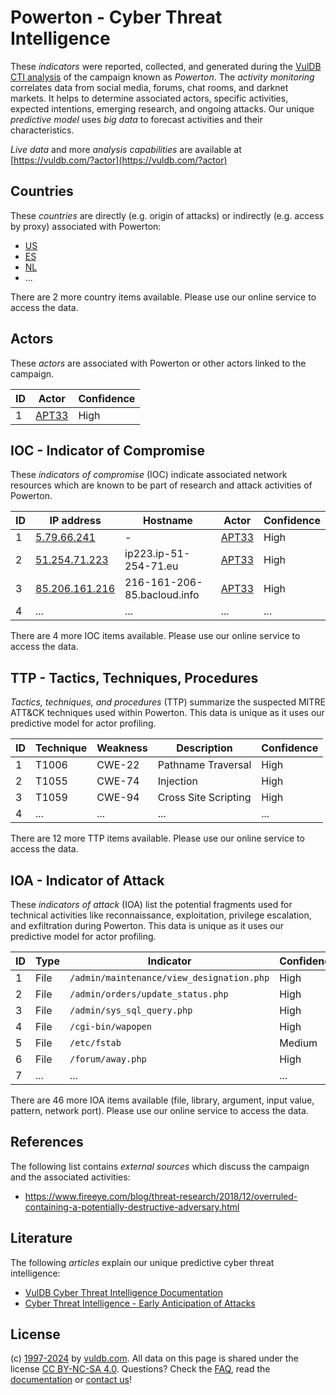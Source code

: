# Powerton - Cyber Threat Intelligence

These _indicators_ were reported, collected, and generated during the [VulDB CTI analysis](https://vuldb.com/?kb.cti) of the campaign known as _Powerton_. The _activity monitoring_ correlates data from social media, forums, chat rooms, and darknet markets. It helps to determine associated actors, specific activities, expected intentions, emerging research, and ongoing attacks. Our unique _predictive model_ uses _big data_ to forecast activities and their characteristics.

_Live data_ and more _analysis capabilities_ are available at [https://vuldb.com/?actor](https://vuldb.com/?actor)

## Countries

These _countries_ are directly (e.g. origin of attacks) or indirectly (e.g. access by proxy) associated with Powerton:

* [US](https://vuldb.com/?country.us)
* [ES](https://vuldb.com/?country.es)
* [NL](https://vuldb.com/?country.nl)
* ...

There are 2 more country items available. Please use our online service to access the data.

## Actors

These _actors_ are associated with Powerton or other actors linked to the campaign.

ID | Actor | Confidence
-- | ----- | ----------
1 | [APT33](https://vuldb.com/?actor.apt33) | High

## IOC - Indicator of Compromise

These _indicators of compromise_ (IOC) indicate associated network resources which are known to be part of research and attack activities of Powerton.

ID | IP address | Hostname | Actor | Confidence
-- | ---------- | -------- | ----- | ----------
1 | [5.79.66.241](https://vuldb.com/?ip.5.79.66.241) | - | [APT33](https://vuldb.com/?actor.apt33) | High
2 | [51.254.71.223](https://vuldb.com/?ip.51.254.71.223) | ip223.ip-51-254-71.eu | [APT33](https://vuldb.com/?actor.apt33) | High
3 | [85.206.161.216](https://vuldb.com/?ip.85.206.161.216) | 216-161-206-85.bacloud.info | [APT33](https://vuldb.com/?actor.apt33) | High
4 | ... | ... | ... | ...

There are 4 more IOC items available. Please use our online service to access the data.

## TTP - Tactics, Techniques, Procedures

_Tactics, techniques, and procedures_ (TTP) summarize the suspected MITRE ATT&CK techniques used within Powerton. This data is unique as it uses our predictive model for actor profiling.

ID | Technique | Weakness | Description | Confidence
-- | --------- | -------- | ----------- | ----------
1 | T1006 | CWE-22 | Pathname Traversal | High
2 | T1055 | CWE-74 | Injection | High
3 | T1059 | CWE-94 | Cross Site Scripting | High
4 | ... | ... | ... | ...

There are 12 more TTP items available. Please use our online service to access the data.

## IOA - Indicator of Attack

These _indicators of attack_ (IOA) list the potential fragments used for technical activities like reconnaissance, exploitation, privilege escalation, and exfiltration during Powerton. This data is unique as it uses our predictive model for actor profiling.

ID | Type | Indicator | Confidence
-- | ---- | --------- | ----------
1 | File | `/admin/maintenance/view_designation.php` | High
2 | File | `/admin/orders/update_status.php` | High
3 | File | `/admin/sys_sql_query.php` | High
4 | File | `/cgi-bin/wapopen` | High
5 | File | `/etc/fstab` | Medium
6 | File | `/forum/away.php` | High
7 | ... | ... | ...

There are 46 more IOA items available (file, library, argument, input value, pattern, network port). Please use our online service to access the data.

## References

The following list contains _external sources_ which discuss the campaign and the associated activities:

* https://www.fireeye.com/blog/threat-research/2018/12/overruled-containing-a-potentially-destructive-adversary.html

## Literature

The following _articles_ explain our unique predictive cyber threat intelligence:

* [VulDB Cyber Threat Intelligence Documentation](https://vuldb.com/?kb.cti)
* [Cyber Threat Intelligence - Early Anticipation of Attacks](https://www.scip.ch/en/?labs.20201022)

## License

(c) [1997-2024](https://vuldb.com/?kb.changelog) by [vuldb.com](https://vuldb.com/?kb.about). All data on this page is shared under the license [CC BY-NC-SA 4.0](https://creativecommons.org/licenses/by-nc-sa/4.0/). Questions? Check the [FAQ](https://vuldb.com/?kb.faq), read the [documentation](https://vuldb.com/?kb) or [contact us](https://vuldb.com/?contact)!
